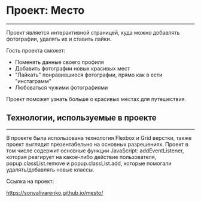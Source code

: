 # Проект: Место
------  
Проект является интерактивной страницей, куда можно добавлять фотографии, удалять их и ставить лайки. 

Гость проекта сможет:
  
 * Поменять данные своего профиля 
 * Добавить фотографии новых красивых мест  
 * "Лайкать" понравившиеся фотографии, прямо как в ести "инстаграмм" 
 * Любоваться чужими фотографиями
     
Проект поможет узнать больше о красивых местах для путешествия.  

## Технологии, используемые в проекте  
------  
  
В проекте была использована технология Flexbox и Grid верстки, также проект выглядит презентабельно на основных разрешениях. Проект в том числе содержит основные функции JavaScript: addEventListener, которая реагирует на какое-либо действие пользователя, popup.classList.remove и popup.classList.add, которые помогали удалять/добавлять новые классы. 
  
Ссылка на проект: 
  
https://sonyalivarenko.github.io/mesto/

